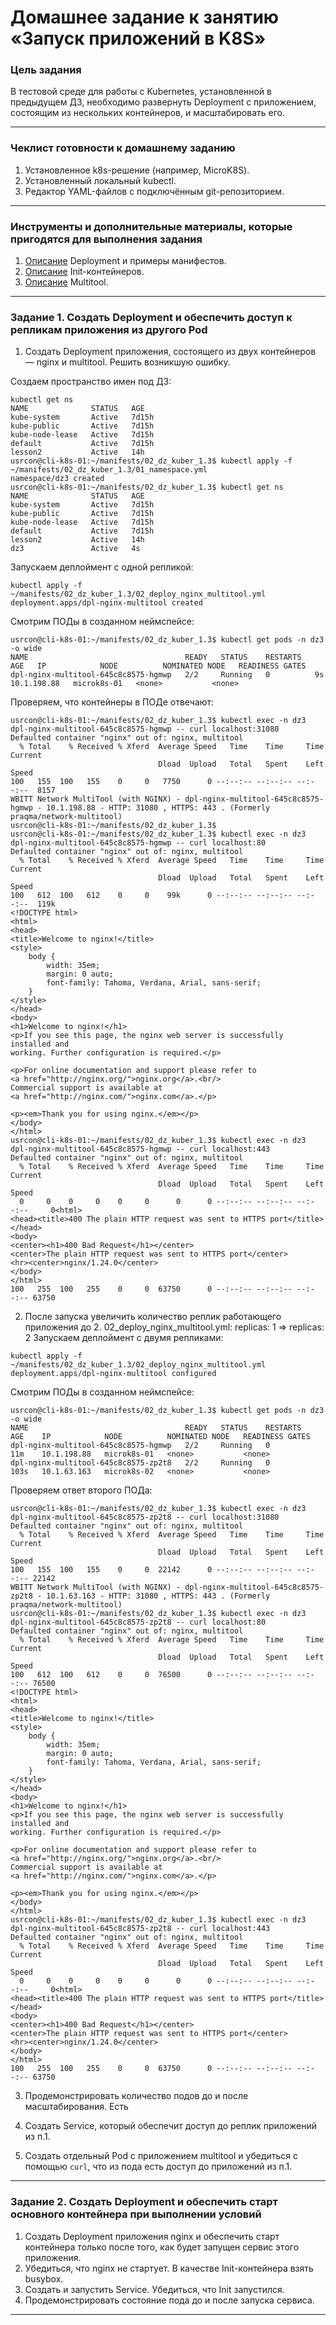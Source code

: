 # Домашнее задание к занятию «Запуск приложений в K8S»

### Цель задания

В тестовой среде для работы с Kubernetes, установленной в предыдущем ДЗ, необходимо развернуть Deployment с приложением, состоящим из нескольких контейнеров, и масштабировать его.

------

### Чеклист готовности к домашнему заданию

1. Установленное k8s-решение (например, MicroK8S).
2. Установленный локальный kubectl.
3. Редактор YAML-файлов с подключённым git-репозиторием.

------

### Инструменты и дополнительные материалы, которые пригодятся для выполнения задания

1. [Описание](https://kubernetes.io/docs/concepts/workloads/controllers/deployment/) Deployment и примеры манифестов.
2. [Описание](https://kubernetes.io/docs/concepts/workloads/pods/init-containers/) Init-контейнеров.
3. [Описание](https://github.com/wbitt/Network-MultiTool) Multitool.

------

### Задание 1. Создать Deployment и обеспечить доступ к репликам приложения из другого Pod

1. Создать Deployment приложения, состоящего из двух контейнеров — nginx и multitool. Решить возникшую ошибку.

Создаем пространство имен под ДЗ:
```
kubectl get ns
NAME              STATUS   AGE
kube-system       Active   7d15h
kube-public       Active   7d15h
kube-node-lease   Active   7d15h
default           Active   7d15h
lesson2           Active   14h
usrcon@cli-k8s-01:~/manifests/02_dz_kuber_1.3$ kubectl apply -f ~/manifests/02_dz_kuber_1.3/01_namespace.yml
namespace/dz3 created
usrcon@cli-k8s-01:~/manifests/02_dz_kuber_1.3$ kubectl get ns
NAME              STATUS   AGE
kube-system       Active   7d15h
kube-public       Active   7d15h
kube-node-lease   Active   7d15h
default           Active   7d15h
lesson2           Active   14h
dz3               Active   4s
```
Запускаем деплоймент с одной репликой:
```
kubectl apply -f ~/manifests/02_dz_kuber_1.3/02_deploy_nginx_multitool.yml
deployment.apps/dpl-nginx-multitool created
```
Смотрим ПОДы в созданном неймспейсе:
```
usrcon@cli-k8s-01:~/manifests/02_dz_kuber_1.3$ kubectl get pods -n dz3 -o wide
NAME                                   READY   STATUS    RESTARTS   AGE   IP            NODE          NOMINATED NODE   READINESS GATES
dpl-nginx-multitool-645c8c8575-hgmwp   2/2     Running   0          9s    10.1.198.88   microk8s-01   <none>           <none>
```

Проверяем, что контейнеры в ПОДе отвечают:
```
usrcon@cli-k8s-01:~/manifests/02_dz_kuber_1.3$ kubectl exec -n dz3 dpl-nginx-multitool-645c8c8575-hgmwp -- curl localhost:31080
Defaulted container "nginx" out of: nginx, multitool
  % Total    % Received % Xferd  Average Speed   Time    Time     Time  Current
                                 Dload  Upload   Total   Spent    Left  Speed
100   155  100   155    0     0   7750      0 --:--:-- --:--:-- --:--:--  8157
WBITT Network MultiTool (with NGINX) - dpl-nginx-multitool-645c8c8575-hgmwp - 10.1.198.88 - HTTP: 31080 , HTTPS: 443 . (Formerly praqma/network-multitool)
usrcon@cli-k8s-01:~/manifests/02_dz_kuber_1.3$
usrcon@cli-k8s-01:~/manifests/02_dz_kuber_1.3$ kubectl exec -n dz3 dpl-nginx-multitool-645c8c8575-hgmwp -- curl localhost:80
Defaulted container "nginx" out of: nginx, multitool
  % Total    % Received % Xferd  Average Speed   Time    Time     Time  Current
                                 Dload  Upload   Total   Spent    Left  Speed
100   612  100   612    0     0    99k      0 --:--:-- --:--:-- --:--:--  119k
<!DOCTYPE html>
<html>
<head>
<title>Welcome to nginx!</title>
<style>
    body {
        width: 35em;
        margin: 0 auto;
        font-family: Tahoma, Verdana, Arial, sans-serif;
    }
</style>
</head>
<body>
<h1>Welcome to nginx!</h1>
<p>If you see this page, the nginx web server is successfully installed and
working. Further configuration is required.</p>

<p>For online documentation and support please refer to
<a href="http://nginx.org/">nginx.org</a>.<br/>
Commercial support is available at
<a href="http://nginx.com/">nginx.com</a>.</p>

<p><em>Thank you for using nginx.</em></p>
</body>
</html>
usrcon@cli-k8s-01:~/manifests/02_dz_kuber_1.3$ kubectl exec -n dz3 dpl-nginx-multitool-645c8c8575-hgmwp -- curl localhost:443
Defaulted container "nginx" out of: nginx, multitool
  % Total    % Received % Xferd  Average Speed   Time    Time     Time  Current
                                 Dload  Upload   Total   Spent    Left  Speed
  0     0    0     0    0     0      0      0 --:--:-- --:--:-- --:--:--     0<html>
<head><title>400 The plain HTTP request was sent to HTTPS port</title></head>
<body>
<center><h1>400 Bad Request</h1></center>
<center>The plain HTTP request was sent to HTTPS port</center>
<hr><center>nginx/1.24.0</center>
</body>
</html>
100   255  100   255    0     0  63750      0 --:--:-- --:--:-- --:--:-- 63750
```

2. После запуска увеличить количество реплик работающего приложения до 2.
02_deploy_nginx_multitool.yml: replicas: 1 => replicas: 2
Запускаем деплоймент с двумя репликами:
```
kubectl apply -f ~/manifests/02_dz_kuber_1.3/02_deploy_nginx_multitool.yml
deployment.apps/dpl-nginx-multitool configured
```

Смотрим ПОДы в созданном неймспейсе:
```
usrcon@cli-k8s-01:~/manifests/02_dz_kuber_1.3$ kubectl get pods -n dz3 -o wide
NAME                                   READY   STATUS    RESTARTS   AGE    IP            NODE          NOMINATED NODE   READINESS GATES
dpl-nginx-multitool-645c8c8575-hgmwp   2/2     Running   0          11m    10.1.198.88   microk8s-01   <none>           <none>
dpl-nginx-multitool-645c8c8575-zp2t8   2/2     Running   0          103s   10.1.63.163   microk8s-02   <none>           <none>
```

Проверяем ответ второго ПОДа:
```
usrcon@cli-k8s-01:~/manifests/02_dz_kuber_1.3$ kubectl exec -n dz3 dpl-nginx-multitool-645c8c8575-zp2t8 -- curl localhost:31080
Defaulted container "nginx" out of: nginx, multitool
  % Total    % Received % Xferd  Average Speed   Time    Time     Time  Current
                                 Dload  Upload   Total   Spent    Left  Speed
100   155  100   155    0     0  22142      0 --:--:-- --:--:-- --:--:-- 22142
WBITT Network MultiTool (with NGINX) - dpl-nginx-multitool-645c8c8575-zp2t8 - 10.1.63.163 - HTTP: 31080 , HTTPS: 443 . (Formerly praqma/network-multitool)
usrcon@cli-k8s-01:~/manifests/02_dz_kuber_1.3$ kubectl exec -n dz3 dpl-nginx-multitool-645c8c8575-zp2t8 -- curl localhost:80
Defaulted container "nginx" out of: nginx, multitool
  % Total    % Received % Xferd  Average Speed   Time    Time     Time  Current
                                 Dload  Upload   Total   Spent    Left  Speed
100   612  100   612    0     0  76500      0 --:--:-- --:--:-- --:--:-- 76500
<!DOCTYPE html>
<html>
<head>
<title>Welcome to nginx!</title>
<style>
    body {
        width: 35em;
        margin: 0 auto;
        font-family: Tahoma, Verdana, Arial, sans-serif;
    }
</style>
</head>
<body>
<h1>Welcome to nginx!</h1>
<p>If you see this page, the nginx web server is successfully installed and
working. Further configuration is required.</p>

<p>For online documentation and support please refer to
<a href="http://nginx.org/">nginx.org</a>.<br/>
Commercial support is available at
<a href="http://nginx.com/">nginx.com</a>.</p>

<p><em>Thank you for using nginx.</em></p>
</body>
</html>
usrcon@cli-k8s-01:~/manifests/02_dz_kuber_1.3$ kubectl exec -n dz3 dpl-nginx-multitool-645c8c8575-zp2t8 -- curl localhost:443
Defaulted container "nginx" out of: nginx, multitool
  % Total    % Received % Xferd  Average Speed   Time    Time     Time  Current
                                 Dload  Upload   Total   Spent    Left  Speed
  0     0    0     0    0     0      0      0 --:--:-- --:--:-- --:--:--     0<html>
<head><title>400 The plain HTTP request was sent to HTTPS port</title></head>
<body>
<center><h1>400 Bad Request</h1></center>
<center>The plain HTTP request was sent to HTTPS port</center>
<hr><center>nginx/1.24.0</center>
</body>
</html>
100   255  100   255    0     0  63750      0 --:--:-- --:--:-- --:--:-- 63750
```

3. Продемонстрировать количество подов до и после масштабирования.
Есть

4. Создать Service, который обеспечит доступ до реплик приложений из п.1.
5. Создать отдельный Pod с приложением multitool и убедиться с помощью `curl`, что из пода есть доступ до приложений из п.1.




------

### Задание 2. Создать Deployment и обеспечить старт основного контейнера при выполнении условий

1. Создать Deployment приложения nginx и обеспечить старт контейнера только после того, как будет запущен сервис этого приложения.
2. Убедиться, что nginx не стартует. В качестве Init-контейнера взять busybox.
3. Создать и запустить Service. Убедиться, что Init запустился.
4. Продемонстрировать состояние пода до и после запуска сервиса.

------
